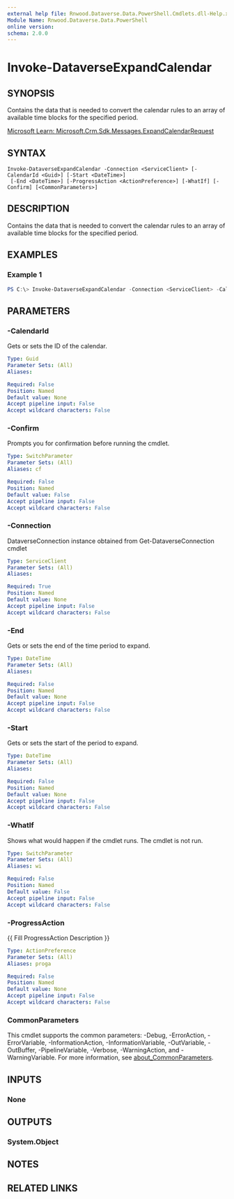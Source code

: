 ```yaml
---
external help file: Rnwood.Dataverse.Data.PowerShell.Cmdlets.dll-Help.xml
Module Name: Rnwood.Dataverse.Data.PowerShell
online version:
schema: 2.0.0
---
```


# Invoke-DataverseExpandCalendar

## SYNOPSIS
Contains the data that is needed to convert the calendar rules to an array of available time blocks for the specified period.

[Microsoft Learn: Microsoft.Crm.Sdk.Messages.ExpandCalendarRequest](https://learn.microsoft.com/dotnet/api/Microsoft.Crm.Sdk.Messages.ExpandCalendarRequest)

## SYNTAX

```
Invoke-DataverseExpandCalendar -Connection <ServiceClient> [-CalendarId <Guid>] [-Start <DateTime>]
 [-End <DateTime>] [-ProgressAction <ActionPreference>] [-WhatIf] [-Confirm] [<CommonParameters>]
```

## DESCRIPTION
Contains the data that is needed to convert the calendar rules to an array of available time blocks for the specified period.

## EXAMPLES

### Example 1
```powershell
PS C:\> Invoke-DataverseExpandCalendar -Connection <ServiceClient> -CalendarId <Guid> -Start <DateTime> -End <DateTime>
```

## PARAMETERS

### -CalendarId
Gets or sets the ID of the calendar.

```yaml
Type: Guid
Parameter Sets: (All)
Aliases:

Required: False
Position: Named
Default value: None
Accept pipeline input: False
Accept wildcard characters: False
```

### -Confirm
Prompts you for confirmation before running the cmdlet.

```yaml
Type: SwitchParameter
Parameter Sets: (All)
Aliases: cf

Required: False
Position: Named
Default value: False
Accept pipeline input: False
Accept wildcard characters: False
```

### -Connection
DataverseConnection instance obtained from Get-DataverseConnection cmdlet

```yaml
Type: ServiceClient
Parameter Sets: (All)
Aliases:

Required: True
Position: Named
Default value: None
Accept pipeline input: False
Accept wildcard characters: False
```

### -End
Gets or sets the end of the time period to expand.

```yaml
Type: DateTime
Parameter Sets: (All)
Aliases:

Required: False
Position: Named
Default value: None
Accept pipeline input: False
Accept wildcard characters: False
```

### -Start
Gets or sets the start of the period to expand.

```yaml
Type: DateTime
Parameter Sets: (All)
Aliases:

Required: False
Position: Named
Default value: None
Accept pipeline input: False
Accept wildcard characters: False
```

### -WhatIf
Shows what would happen if the cmdlet runs. The cmdlet is not run.

```yaml
Type: SwitchParameter
Parameter Sets: (All)
Aliases: wi

Required: False
Position: Named
Default value: False
Accept pipeline input: False
Accept wildcard characters: False
```

### -ProgressAction
{{ Fill ProgressAction Description }}

```yaml
Type: ActionPreference
Parameter Sets: (All)
Aliases: proga

Required: False
Position: Named
Default value: None
Accept pipeline input: False
Accept wildcard characters: False
```

### CommonParameters
This cmdlet supports the common parameters: -Debug, -ErrorAction, -ErrorVariable, -InformationAction, -InformationVariable, -OutVariable, -OutBuffer, -PipelineVariable, -Verbose, -WarningAction, and -WarningVariable. For more information, see [about_CommonParameters](http://go.microsoft.com/fwlink/?LinkID=113216).

## INPUTS

### None
## OUTPUTS

### System.Object
## NOTES

## RELATED LINKS
